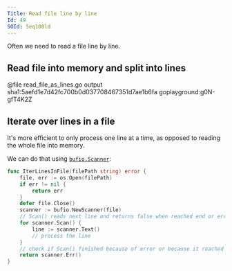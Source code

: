 ```yaml
---
Title: Read file line by line
Id: 49
SOId: 5eq100ld
---
```


Often we need to read a file line by line.

## Read file into memory and split into lines

@file read_file_as_lines.go output sha1:5aefd1e7d42fc700b0d037708467351d7ae1b6fa goplayground:g0N-gfT4K2Z

## Iterate over lines in a file

It's more efficient to only process one line at a time, as opposed to reading the whole file into memory.

We can do that using [`bufio.Scanner`](https://golang.org/pkg/bufio/#Scanner):

```go
func IterLinesInFile(filePath string) error {
    file, err := os.Open(filePath)
    if err != nil {
        return err
    }
    defer file.Close()
    scanner := bufio.NewScanner(file)
    // Scan() reads next line and returns false when reached end or error
    for scanner.Scan() {
        line := scanner.Text()
        // process the line
    }
    // check if Scan() finished because of error or because it reached end of file
    return scanner.Err()
}
```

<!-- version that uses a callback -->

